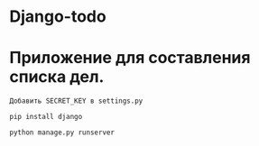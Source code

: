 # Django-todo
# Приложение для составления списка дел.
```
Добавить SECRET_KEY в settings.py
``` 
```
pip install django
```
```
python manage.py runserver
```
